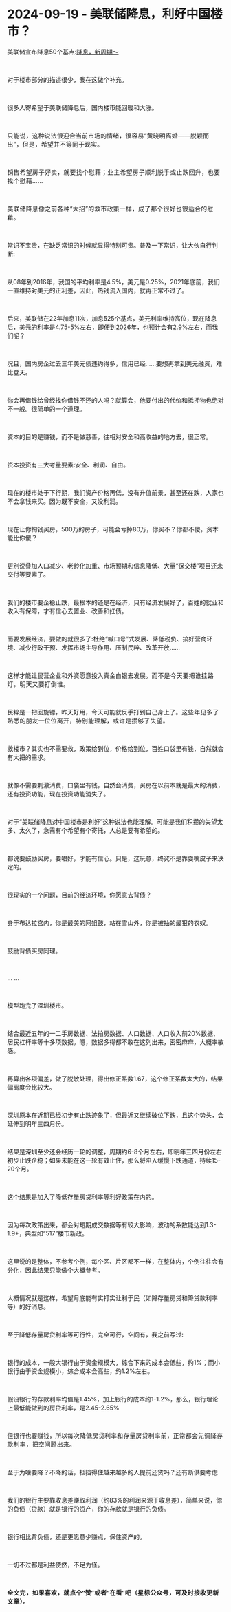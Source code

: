# 2024-09-19 - 美联储降息，利好中国楼市？

<p style="visibility: visible;">美联储宣布降息50个基点:<a localeditorid="8s9d7eh5mi800000000" href="https://mp.weixin.qq.com/s?__biz=Mzg2NTkwNTM4MA==&amp;mid=2247484412&amp;idx=1&amp;sn=1bff6d18a2b3b05844b961ca33cd9b37&amp;scene=21#wechat_redirect" textvalue="降息，新周期～" target="_blank" data-linktype="2" style="visibility: visible;">降息，新周期～</a></p><p style="visibility: visible;"><br style="visibility: visible;"></p><p style="visibility: visible;">对于楼市部分的描述很少，我在这做个补充。</p><p style="visibility: visible;"><br style="visibility: visible;"></p><p style="visibility: visible;">很多人寄希望于美联储降息后，国内楼市能回暖和大涨。</p><p style="visibility: visible;"><span style="background-color: transparent; caret-color: var(--weui-BRAND); letter-spacing: 0.034em; visibility: visible;"><br style="visibility: visible;"></span></p><p style="visibility: visible;"><span style="background-color: transparent; caret-color: var(--weui-BRAND); letter-spacing: 0.034em; visibility: visible;">只能说，这种说法很迎合当前市场的情绪，很容易“黄晓明离婚——脱颖而出”，但是，希望并不等同于现实。</span></p><p style="visibility: visible;"><span style="background-color: transparent; caret-color: var(--weui-BRAND); letter-spacing: 0.034em; visibility: visible;"><br style="visibility: visible;"></span></p><p style="visibility: visible;"><span style="letter-spacing: 0.578px; visibility: visible;">销售希望房子好卖，就要找个慰藉；业主希望房子顺利脱手或止跌回升，也要找个慰藉……</span></p><p style="visibility: visible;"><span style="letter-spacing: 0.578px; visibility: visible;"><br style="visibility: visible;"></span></p><p style="visibility: visible;"><span style="letter-spacing: 0.578px; visibility: visible;">美联储降息像之前各种“大招”的救市政策一样，成了那个很好也很适合的慰藉。</span></p><p style="visibility: visible;"><span style="letter-spacing: 0.578px; visibility: visible;"><br style="visibility: visible;"></span></p><p style="visibility: visible;">常识不宝贵，在缺乏常识的时候就显得特别可贵。普及一下常识，让大伙自行判断:</p><p style="visibility: visible;"><br style="visibility: visible;"></p><p style="visibility: visible;">从08年到2016年，我国的平均利率是4.5%，美元是0.25%，2021年底前，我们一直维持对美元的正利差，因此，热钱流入国内，就再正常不过了。</p><p style="visibility: visible;"><br style="visibility: visible;"></p><p style="visibility: visible;">后来，美联储在22年加息11次，加息525个基点，美元利率维持高位，现在降息后，美元的利率是4.75-5%左右，即便到2026年，也预计会有2.9%左右，而我们呢？</p><p style="visibility: visible;"><br style="visibility: visible;"></p><p style="visibility: visible;">况且，国内房企过去三年美元债违约得多，信用已经......要想再拿到美元融资，难比登天。</p><p style="visibility: visible;"><br style="visibility: visible;"></p><p style="visibility: visible;">你会再借钱给曾经找你借钱不还的人吗？就算会，他要付出的代价和抵押物也绝对不一般。很简单的一个道理。</p><p style="visibility: visible;"><br style="visibility: visible;"></p><p style="visibility: visible;">资本的目的是赚钱，而不是做慈善，往相对安全和高收益的地方去，很正常。</p><p style="visibility: visible;"><br style="visibility: visible;"></p><p style="visibility: visible;">资本投资有三大考量要素:安全、利润、自由。</p><p style="visibility: visible;"><br style="visibility: visible;"></p><p style="visibility: visible;">现在的楼市处于下行期，我们资产价格再低，没有升值前景，甚至还在跌，人家也不会拿钱来买。因为既不安全，又没利润。</p><p style="visibility: visible;"><br style="visibility: visible;"></p><p style="visibility: visible;">现在让你掏钱买房，500万的房子，可能会亏掉80万，你买不？你都不傻，资本能比你傻？</p><p style="visibility: visible;"><br style="visibility: visible;"></p><p style="visibility: visible;">更别说叠加人口减少、老龄化加重、市场预期和信息降低、大量“保交楼”项目还未交付等要素了。</p><p style="visibility: visible;"><br style="visibility: visible;"></p><p>我们的楼市要企稳止跌，最根本的还是在经济，只有经济发展好了，百姓的就业和收入有保障，才有信心去置业、改善和扛债。</p><p><br></p><p>而要发展经济，要做的就很多了:杜绝“喊口号”式发展、降低税负、搞好营商环境、减少行政干预、发挥市场主导作用、压制民粹、改革开放……</p><p><br></p><p>这样才能让民营企业和外资愿意投入真金白银去发展。<span style="background-color: transparent;letter-spacing: 0.034em;caret-color: var(--weui-BRAND);">而不是今天要把谁挂路灯，明天又要打倒谁。</span></p><p><span style="background-color: transparent;letter-spacing: 0.034em;caret-color: var(--weui-BRAND);"><br></span></p><p>民粹是一把回旋镖，昨天好用，今天可能就反手打到自己身上了。<span style="font-size: var(--articleFontsize);letter-spacing: 0.034em;">这些年见多了熟悉的朋友一位位离开</span><span style="font-size: var(--articleFontsize);letter-spacing: 0.034em;">，特别能理解，或许是攒够了失望。</span></p><p><br></p><p>救楼市？其实也不需要救，政策给到位，价格给到位，百姓口袋里有钱，自然就会有大把的需求。</p><p><br></p><p>就像不需要刺激消费，口袋里有钱，自然会消费，买房在以前本就是最大的消费，还有投资功能，现在投资功能消失了。</p><p><br></p><p>对于“美联储降息对中国楼市是利好”这种说法也能理解。可能是我们积攒的失望太多、太久了，急需有个希望有个寄托，人总是要有希望的。</p><p><br></p><p>都说要鼓励买房，要唱好，才能有信心。只是，这玩意，终究不是靠耍嘴皮子来决定的。</p><p><br></p><p>很现实的一个问题，目前的经济环境，你愿意去背债？</p><p><br></p><p>身于布达拉宫内，你是最美的阿姐鼓，站在雪山外，你是被抽的最狠的农奴。</p><p><br></p><p>鼓励背债买房同理。</p><p><br></p><p>… …</p><p><br></p><p>模型跑完了深圳楼市。</p><p><br></p><p>结合最近五年的一二手房数据、法拍房数据、人口数据、人口收入前20%数据、居民杠杆率等十多项数据。嗯，数据多得都不敢在这列出来，密密麻麻，大概率敏感。</p><p><br></p><p>再算出各项偏差，做了脱敏处理，得出修正系数1.67，这个修正系数太大的，结果偏离度会比较大。</p><p><br></p><p>深圳原本在近期已经初步有止跌迹象了，但最近又继续破位下跌，且这个势头，会延伸到明年三四月份。</p><p><br></p><p>结果是深圳至少还会经历一轮的调整，周期约6-8个月左右，即明年三四月份左右初步止跌企稳；如果未能在这一轮有效止住，那么将陷入缓慢下跌通道，持续15-20个月。</p><p><br></p><p>这个结果是加入了降低存量房贷利率等利好政策在内的。</p><p><br></p><p>因为每次政策出来，都会对短期成交数据等有较大影响，波动的系数能达到1.3-1.9+，典型如“517”楼市新政。</p><p><br></p><p>这里说的是整体，不参考个例，每个区、片区都不一样，在整体内，个例往往会有分化，因此结果只能做个大概参考。<br></p><p><br></p><p>大概情况就是这样，希望月底能有实打实让利于民（如降存量房贷和降贷款利率等）的好消息。</p><p><br></p><p>至于降低存量房贷利率等可行性，完全可行，空间有，我之前写过:</p><p><br></p><p>银行的成本，一般大银行由于资金规模大，综合下来的成本会低些，约1%；而小银行由于资金规模小，综合成本会高些，约1.2%左右。</p><p><br></p><p>假设银行的存款利率均值是1.45%，加上银行的成本约1-1.2%，那么，银行理论上最低能做到的房贷利率，是2.45-2.65%</p><p><br></p><p>但银行也要赚钱，所以<span style="font-size: var(--articleFontsize);letter-spacing: 0.034em;">每次降低房贷利率和存量房贷利率前，</span><span style="font-size: var(--articleFontsize);letter-spacing: 0.034em;">正常都会先调降</span><span style="font-size: var(--articleFontsize);letter-spacing: 0.034em;">存款利率，把空间腾出来。</span></p><p><br></p><p>至于为啥要降？不降的话，抵挡得住越来越多的人提前还贷吗？还有断供要考虑</p><p><br></p><p>我们的银行主要靠收息差赚取利润（约83%的利润来源于收息差），简单来说，你的负债（贷款）就是银行的资产，你的存款就是银行的负债。</p><p><br></p><p>银行相比背负债，还是更愿意少赚点，保住资产的。</p><p><br></p><p>一切不过都是利益使然，不足为怪。</p><p><br></p><p><span style="font-family: &quot;PingFang SC&quot;, system-ui, -apple-system, BlinkMacSystemFont, &quot;Helvetica Neue&quot;, &quot;Hiragino Sans GB&quot;, &quot;Microsoft YaHei UI&quot;, &quot;Microsoft YaHei&quot;, Arial, sans-serif;font-size: 14px;font-weight: 700;letter-spacing: 0.544px;text-wrap: wrap;background-color: rgb(255, 255, 255);">全文完，如果喜欢，就点个“赞”或者“在看”吧（星标公众号，可及时接收更新文章）。</span></p><p style="display: none;"><mp-style-type data-value="10000"></mp-style-type></p>